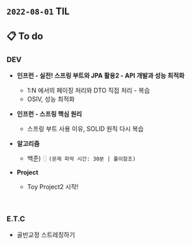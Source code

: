 ## `2022-08-01` TIL

## 📋 To do

### DEV

+ **인프런 - 실전! 스프링 부트와 JPA 활용2 - API 개발과 성능 최적화**
  + 1:N 에서의 페이징 처리와 DTO 직접 처리 - 복습
  + OSIV, 성능 최적화

+ **인프런 - 스프링 핵심 원리**
    + 스프링 부트 사용 이유, SOLID 원칙 다시 복습
  
+ **알고리즘**
  + 백준) <font color="silver">[]</font> `(문제 파악 시간: 30분 | 풀이참조)`

+ **Project**
  + Toy Project2 시작!


<br>

### E.T.C
+ 골반교정 스트레칭하기